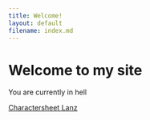 ```yaml
---
title: Welcome!
layout: default
filename: index.md
---
```


# Welcome to my site

You are currently in hell

[Charactersheet Lanz](https://floridaman779.github.io/DnD_lanz)
